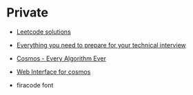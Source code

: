 # Private

- [Leetcode solutions](https://github.com/Blankj/awesome-java-leetcode)
- [Everything you need to prepare for your technical interview](https://github.com/andreis/interview)

- [Cosmos - Every Algorithm Ever](https://github.com/OpenGenus/cosmos)
- [Web Interface for cosmos](https://cosmos-web.surge.sh)
- firacode font
